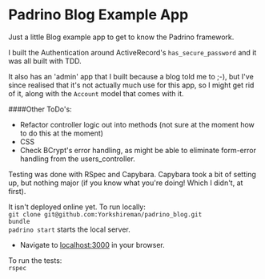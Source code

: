 # Padrino Blog Example App  

Just a little Blog example app to get to know the Padrino framework.  

I built the Authentication around ActiveRecord's `has_secure_password` and it was all built with TDD.  

It also has an 'admin' app that I built because a blog told me to ;-), but I've since realised that it's not actually much use for this app, so I might get rid of it, along with the `Account` model that comes with it.  

####Other ToDo's:  
- Refactor controller logic out into methods (not sure at the moment how to do this at the moment)  
- CSS  
- Check BCrypt's error handling, as might be able to eliminate form-error handling from the users_controller.

Testing was done with RSpec and Capybara. Capybara took a bit of setting up, but nothing major (if you know what you're doing! Which I didn't, at first).  

It isn't deployed online yet. To run locally:  
`git clone git@github.com:Yorkshireman/padrino_blog.git`  
`bundle`  
`padrino start` starts the local server.  
- Navigate to [localhost:3000](http://localhost:3000) in your browser.  

To run the tests:  
`rspec`  
